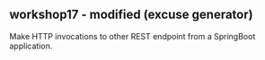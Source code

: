 ## workshop17 - modified (excuse generator)

Make HTTP invocations to other REST endpoint from a SpringBoot application.